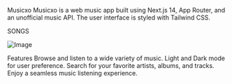 Musicxo
Musicxo is a web music app built using Next.js 14, App Router, and an unofficial music API. The user interface is styled with Tailwind CSS.

SONGS 

![Image](https://github.com/user-attachments/assets/971bbc9e-85fd-4390-a918-14384e77312d)


Features
Browse and listen to a wide variety of music.
Light and Dark mode for user preference.
Search for your favorite artists, albums, and tracks.
Enjoy a seamless music listening experience.
